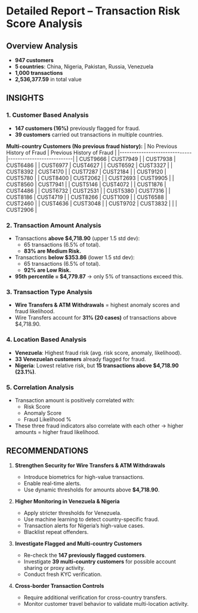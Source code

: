 # Detailed Report – Transaction Risk Score Analysis  

## Overview Analysis  
- **947 customers**  
- **5 countries**: China, Nigeria, Pakistan, Russia, Venezuela  
- **1,000 transactions**  
- **2,536,377.59** in total value  


## INSIGHTS  

### 1. Customer Based Analysis  
- **147 customers (16%)** previously flagged for fraud.  
- **39 customers** carried out transactions in multiple countries.  

**Multi-country Customers (No previous fraud history):**
| No Previous History of Fraud | Previous History of Fraud |
|------------------------------|---------------------------|
| CUST9666                     | CUST7949                  |
| CUST7938                     | CUST6486                  |
| CUST6977                     | CUST4627                  |
| CUST6592                     | CUST3327                  |
| CUST8392                     | CUST4170                  |
| CUST7287                     | CUST2184                  |
| CUST9120                     | CUST5780                  |
| CUST8400                     | CUST2062                  |
| CUST2693                     | CUST9905                  |
| CUST8560                     | CUST7941                  |
| CUST5146                     | CUST4072                  |
| CUST1876                     | CUST4486                  |
| CUST6732                     | CUST2531                  |
| CUST5380                     | CUST7316                  |
| CUST8186                     | CUST4719                  |
| CUST8266                     | CUST1009                  |
| CUST6588                     | CUST2460                  |
| CUST4636                     | CUST3048                  |
| CUST9702                     | CUST3832                  |
|                              | CUST2906                  |


### 2. Transaction Amount Analysis  
- Transactions **above $4,718.90** (upper 1.5 std dev):  
  - 65 transactions (6.5% of total).  
  - **83% are Medium Risk.**  
- Transactions **below $353.86** (lower 1.5 std dev):  
  - 65 transactions (6.5% of total).  
  - **92% are Low Risk.**  
- **95th percentile = $4,779.87** → only 5% of transactions exceed this.  


### 3. Transaction Type Analysis  
- **Wire Transfers & ATM Withdrawals** = highest anomaly scores and fraud likelihood.  
- Wire Transfers account for **31% (20 cases)** of transactions above $4,718.90.  


### 4. Location Based Analysis  
- **Venezuela**: Highest fraud risk (avg. risk score, anomaly, likelihood).  
- **33 Venezuelan customers** already flagged for fraud.  
- **Nigeria**: Lowest relative risk, but **15 transactions above $4,718.90 (23.1%)**.  


### 5. Correlation Analysis  
- Transaction amount is positively correlated with:  
  - Risk Score  
  - Anomaly Score  
  - Fraud Likelihood %  
- These three fraud indicators also correlate with each other → higher amounts = higher fraud likelihood.  


## RECOMMENDATIONS  

1. **Strengthen Security for Wire Transfers & ATM Withdrawals**  
   - Introduce biometrics for high-value transactions.  
   - Enable real-time alerts.  
   - Use dynamic thresholds for amounts above **$4,718.90**.  

2. **Higher Monitoring in Venezuela & Nigeria**  
   - Apply stricter thresholds for Venezuela.  
   - Use machine learning to detect country-specific fraud.  
   - Transaction alerts for Nigeria’s high-value cases.  
   - Blacklist repeat offenders.  

3. **Investigate Flagged and Multi-country Customers**  
   - Re-check the **147 previously flagged customers**.  
   - Investigate **39 multi-country customers** for possible account sharing or proxy activity.  
   - Conduct fresh KYC verification.  

4. **Cross-border Transaction Controls**  
   - Require additional verification for cross-country transfers.  
   - Monitor customer travel behavior to validate multi-location activity.
